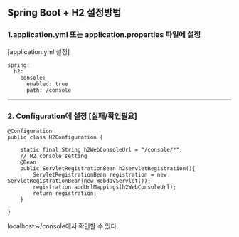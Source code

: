 ## Spring Boot + H2 설정방법

### 1.application.yml 또는 application.properties 파일에 설정
[application.yml 설정]
```
spring:
  h2:
    console:
      enabled: true
      path: /console
```

<hr/>

### 2. Configuration에 설정 [실패/확인필요]
```
@Configuration
public class H2Configuration {

    static final String h2WebConsoleUrl = "/console/*";
    // H2 console setting
    @Bean
    public ServletRegistrationBean h2servletRegistration(){
        ServletRegistrationBean registration = new ServletRegistrationBean(new WebdavServlet());
        registration.addUrlMappings(h2WebConsoleUrl);
        return registration;
    }

}
```

localhost:~/console에서 확인할 수 있다.
